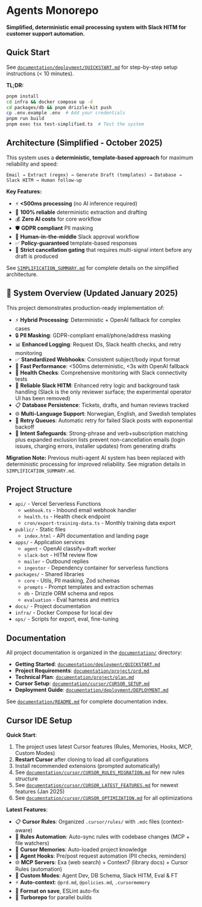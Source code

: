 # Agents Monorepo

**Simplified, deterministic email processing system with Slack HITM for customer support automation.**

## Quick Start

See [`documentation/deployment/QUICKSTART.md`](documentation/deployment/QUICKSTART.md) for step-by-step setup instructions (< 10 minutes).

**TL;DR:**

```bash
pnpm install
cd infra && docker compose up -d
cd packages/db && pnpm drizzle-kit push
cp .env.example .env  # Add your credentials
pnpm run build
pnpm exec tsx test-simplified.ts  # Test the system
```

## Architecture (Simplified - October 2025)

This system uses a **deterministic, template-based approach** for maximum reliability and speed:

```
Email → Extract (regex) → Generate Draft (templates) → Database → Slack HITM → Human follow-up
```

**Key Features:**
- ⚡ **<500ms processing** (no AI inference required)
- 🎯 **100% reliable** deterministic extraction and drafting
- 💰 **Zero AI costs** for core workflow
- 🛡️ **GDPR compliant** PII masking
- 🤝 **Human-in-the-middle** Slack approval workflow
- ✅ **Policy-guaranteed** template-based responses
- 🛑 **Strict cancellation gating** that requires multi-signal intent before any draft is produced

See [`SIMPLIFICATION_SUMMARY.md`](SIMPLIFICATION_SUMMARY.md) for complete details on the simplified architecture.

## 🎯 System Overview (Updated January 2025)

This project demonstrates production-ready implementation of:

- ⚡ **Hybrid Processing**: Deterministic + OpenAI fallback for complex cases
- 🔒 **PII Masking**: GDPR-compliant email/phone/address masking
- 📊 **Enhanced Logging**: Request IDs, Slack health checks, and retry monitoring
- ✅ **Standardized Webhooks**: Consistent subject/body input format
- 🚀 **Fast Performance**: <500ms deterministic, <3s with OpenAI fallback
- 🎯 **Health Checks**: Comprehensive monitoring with Slack connectivity tests
- 🤝 **Reliable Slack HITM**: Enhanced retry logic and background task handling (Slack is the only reviewer surface; the experimental operator UI has been removed)
- 📋 **Database Persistence**: Tickets, drafts, and human reviews tracked
- 🌐 **Multi-Language Support**: Norwegian, English, and Swedish templates
- 🔄 **Retry Queues**: Automatic retry for failed Slack posts with exponential backoff
- 🧠 **Intent Safeguards**: Strong-phrase and verb+subscription matching plus expanded exclusion lists prevent non-cancellation emails (login issues, charging errors, installer updates) from generating drafts

**Migration Note:** Previous multi-agent AI system has been replaced with deterministic processing for improved reliability. See migration details in `SIMPLIFICATION_SUMMARY.md`.

## Project Structure

- `api/` - Vercel Serverless Functions
  - `webhook.ts` - Inbound email webhook handler
  - `health.ts` - Health check endpoint
  - `cron/export-training-data.ts` - Monthly training data export
- `public/` - Static files
  - `index.html` - API documentation and landing page
- `apps/` - Application services
  - `agent` - OpenAI classify+draft worker
  - `slack-bot` - HITM review flow
  - `mailer` - Outbound replies
  - `ingestor` - Dependency container for serverless functions
- `packages/` - Shared libraries
  - `core` - Utils, PII masking, Zod schemas
  - `prompts` - Prompt templates and extraction schemas
  - `db` - Drizzle ORM schema and repos
  - `evaluation` - Eval harness and metrics
- `docs/` - Project documentation
- `infra/` - Docker Compose for local dev
- `ops/` - Scripts for export, eval, fine-tuning

## Documentation

All project documentation is organized in the [`documentation/`](documentation/) directory:

- **Getting Started**: [`documentation/deployment/QUICKSTART.md`](documentation/deployment/QUICKSTART.md)
- **Project Requirements**: [`documentation/project/prd.md`](documentation/project/prd.md)
- **Technical Plan**: [`documentation/project/plan.md`](documentation/project/plan.md)
- **Cursor Setup**: [`documentation/cursor/CURSOR_SETUP.md`](documentation/cursor/CURSOR_SETUP.md)
- **Deployment Guide**: [`documentation/deployment/DEPLOYMENT.md`](documentation/deployment/DEPLOYMENT.md)

See [`documentation/README.md`](documentation/README.md) for complete documentation index.

## Cursor IDE Setup

**Quick Start**:

1. The project uses latest Cursor features (Rules, Memories, Hooks, MCP, Custom Modes)
2. **Restart Cursor** after cloning to load all configurations
3. Install recommended extensions (prompted automatically)
4. See [`documentation/cursor/CURSOR_RULES_MIGRATION.md`](documentation/cursor/CURSOR_RULES_MIGRATION.md) for new rules structure
5. See [`documentation/cursor/CURSOR_LATEST_FEATURES.md`](documentation/cursor/CURSOR_LATEST_FEATURES.md) for newest features (Jan 2025)
6. See [`documentation/cursor/CURSOR_OPTIMIZATION.md`](documentation/cursor/CURSOR_OPTIMIZATION.md) for all optimizations

**Latest Features**:

- 📋 **Cursor Rules**: Organized `.cursor/rules/` with `.mdc` files (context-aware)
- 🤖 **Rules Automation**: Auto-sync rules with codebase changes (MCP + file watchers)
- 🧠 **Cursor Memories**: Auto-loaded project knowledge
- 🔗 **Agent Hooks**: Pre/post request automation (PII checks, reminders)
- 🌐 **MCP Servers**: Exa (web search) + Context7 (library docs) + Cursor Rules (automation)
- 🎯 **Custom Modes**: Agent Dev, DB Schema, Slack HITM, Eval & FT
- ⚡ **Auto-context**: `@prd.md`, `@policies.md`, `.cursormemory`
- 🎨 **Format on save**, ESLint auto-fix
- 🚀 **Turborepo** for parallel builds

